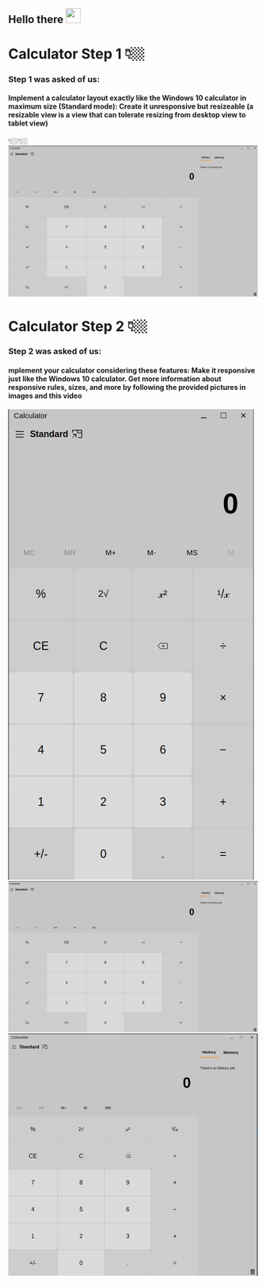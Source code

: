 <h2>
    Hello there
    <img src="https://media.tenor.com/3zYTjSu1N9AAAAAi/kenobi-pog.gif" width="30px" height="30px" />
</h2>

# Calculator Step 1 👇🏼
<h3>Step 1 was asked of us:</h3>
<h4>Implement a calculator layout exactly like the Windows 10 calculator in maximum size (Standard mode):
Create it unresponsive but resizeable (a resizable view is a view that can tolerate resizing from desktop view to tablet view)</h4>👇🏼👇🏼
 <img src="Picture/Step 1/Step 1 calculator photo .png" alt="Calculator Step 1" />

# Calculator Step 2 👇🏼
<h3>Step 2 was asked of us:</h3>
<h4>mplement your calculator considering these features:
Make it responsive just like the Windows 10 calculator.
Get more information about responsive rules, sizes, and more by following the provided pictures in images and this video</h4>
<img src="Picture/Step 2/Step 2  calculator photo.png" alt="Calculator Step 2" />
                    <img src="Picture/Step 2/Step 2 calculator photo .png" alt="Calculator Step 2" />
                    <img src="Picture/Step 2/Step 2 calculator photo.png" alt="Calculator Step 2" />
